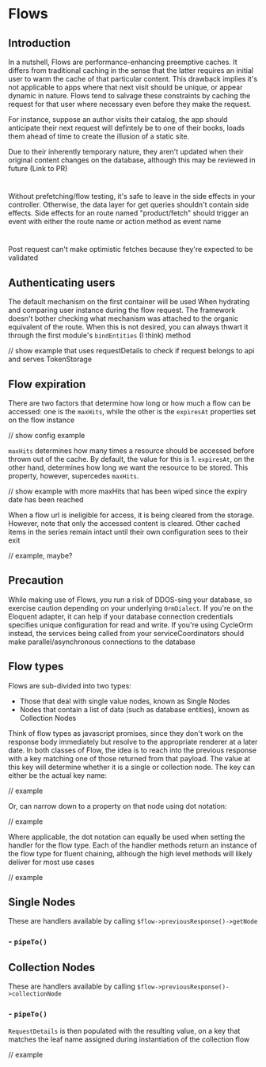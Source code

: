 # Flows

## Introduction
In a nutshell, Flows are performance-enhancing preemptive caches. It differs from traditional caching in the sense that the latter requires an initial user to warm the cache of that particular content. This drawback implies it's not applicable to apps where that next visit should be unique, or appear dynamic in nature. Flows tend to salvage these constraints by caching the request for that user where necessary even before they make the request.

For instance, suppose an author visits their catalog, the app should anticipate their next request will defintely be to one of their books, loads them ahead of time to create the illusion of a static site.

Due to their inherently temporary nature, they aren't updated when their original content changes on the database, although this may be reviewed in future (Link to PR)

#
Without prefetching/flow testing, it's safe to leave in the side effects in your controller. Otherwise, the data layer for get queries shouldn't contain side effects. Side effects for an route named "product/fetch" should trigger an event with either the route name or action method as event name

#
Post request can't make optimistic fetches because they're expected to be validated

## Authenticating users
The default mechanism on the first container will be used When hydrating and comparing user instance during the flow request. The framework doesn't bother checking what mechanism was attached to the organic equivalent of the route. When this is not desired, you can always thwart it through the first module's `bindEntities` (I think) method

// show example that uses requestDetails to check if request belongs to api and serves TokenStorage

## Flow expiration
There are two factors that determine how long or how much a flow can be accessed: one is the `maxHits`, while the other is the `expiresAt` properties set on the flow instance

// show config example

`maxHits` determines how many times a resource should be accessed before thrown out of the cache. By default, the value for this is 1. `expiresAt`, on the other hand, determines how long we want the resource to be stored. This property, however, supercedes `maxHits`. 

// show example with more maxHits that has been wiped since the expiry date has been reached

When a flow url is ineligible for access, it is being cleared from the storage. However, note that only the accessed content is cleared. Other cached items in the series remain intact until their own configuration sees to their exit

// example, maybe?

## Precaution
While making use of Flows, you run a risk of DDOS-sing your database, so exercise caution depending on your underlying `OrmDialect`. If you're on the Eloquent adapter, it can help if your database connection credentials specifies unique configuration for read and write. If you're using CycleOrm instead, the services being called from your serviceCoordinators should make parallel/asynchronous connections to the database

## Flow types
Flows are sub-divided into two types:
- Those that deal with single value nodes, known as Single Nodes
- Nodes that contain a list of data (such as database entities), known as Collection Nodes

Think of flow types as javascript promises, since they don't work on the response body immediately but resolve to the appropriate renderer at a later date. In both classes of Flow, the idea is to reach into the previous response with a key matching one of those returned from that payload. The value at this key will determine whether it is a single or collection node. The key can either be the actual key name:

// example

Or, can narrow down to a property on that node using dot notation:

// example

Where applicable, the dot notation can equally be used when setting the handler for the flow type. Each of the handler methods return an instance of the flow type for fluent chaining, although the high level methods will likely deliver for most use cases

// example

## Single Nodes
These are handlers available by calling `$flow->previousResponse()->getNode`

### - `pipeTo()`

## Collection Nodes
These are handlers available by calling `$flow->previousResponse()->collectionNode`

### - `pipeTo()`
`RequestDetails` is then populated with the resulting value, on a key that matches the leaf name assigned during instantiation of the collection flow

// example